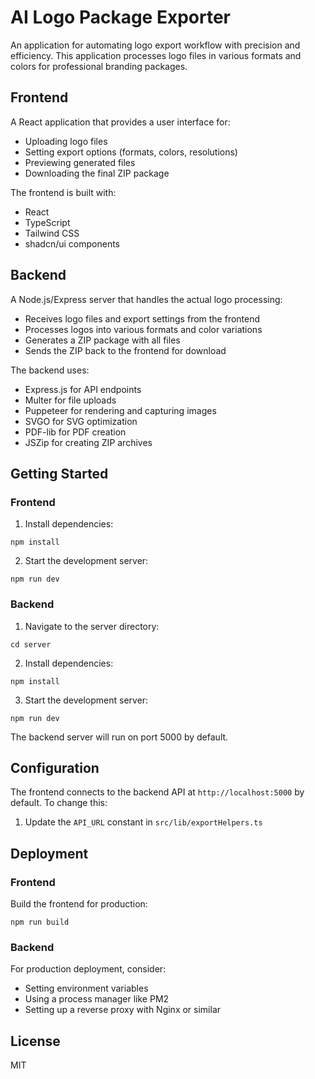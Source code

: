 
# AI Logo Package Exporter

An application for automating logo export workflow with precision and efficiency. This application processes logo files in various formats and colors for professional branding packages.

## Frontend

A React application that provides a user interface for:
- Uploading logo files
- Setting export options (formats, colors, resolutions)
- Previewing generated files
- Downloading the final ZIP package

The frontend is built with:
- React
- TypeScript
- Tailwind CSS
- shadcn/ui components

## Backend

A Node.js/Express server that handles the actual logo processing:
- Receives logo files and export settings from the frontend
- Processes logos into various formats and color variations
- Generates a ZIP package with all files
- Sends the ZIP back to the frontend for download

The backend uses:
- Express.js for API endpoints
- Multer for file uploads
- Puppeteer for rendering and capturing images
- SVGO for SVG optimization
- PDF-lib for PDF creation
- JSZip for creating ZIP archives

## Getting Started

### Frontend

1. Install dependencies:
```
npm install
```

2. Start the development server:
```
npm run dev
```

### Backend

1. Navigate to the server directory:
```
cd server
```

2. Install dependencies:
```
npm install
```

3. Start the development server:
```
npm run dev
```

The backend server will run on port 5000 by default.

## Configuration

The frontend connects to the backend API at `http://localhost:5000` by default. To change this:

1. Update the `API_URL` constant in `src/lib/exportHelpers.ts`

## Deployment

### Frontend

Build the frontend for production:
```
npm run build
```

### Backend

For production deployment, consider:
- Setting environment variables
- Using a process manager like PM2
- Setting up a reverse proxy with Nginx or similar

## License

MIT
